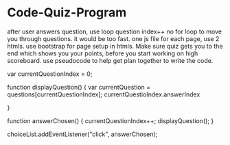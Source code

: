 # Code-Quiz-Program
after user answers question, use loop 
question index++
no for loop to move you through questions. it would be too fast.
one js file for each page, use 2 htmls. use bootstrap for page setup in htmls.
Make sure quiz gets you to the end which shows you your points, before you start working on high scoreboard.
use pseudocode to help get plan together to write the code.

var currentQuestionIndex = 0;


function displayQuestion() {
    var currentQuestion = questions[currentQuestionIndex];   currentQuestioIndex.answerIndex

}


function answerChosen() {
currentQuestionIndex++;
displayQuestion();
}


choiceList.addEventListener("click", answerChosen);